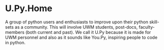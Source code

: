 # U.Py.Home
A group of python users and enthusiasts to improve upon their python skill-sets as a community. This will involve UWM students, post-docs, faculty-members (both current and past).  We call it U.Py because it is made for UWM personnel and also as it sounds like You.Py, inspiring people to code in python.
